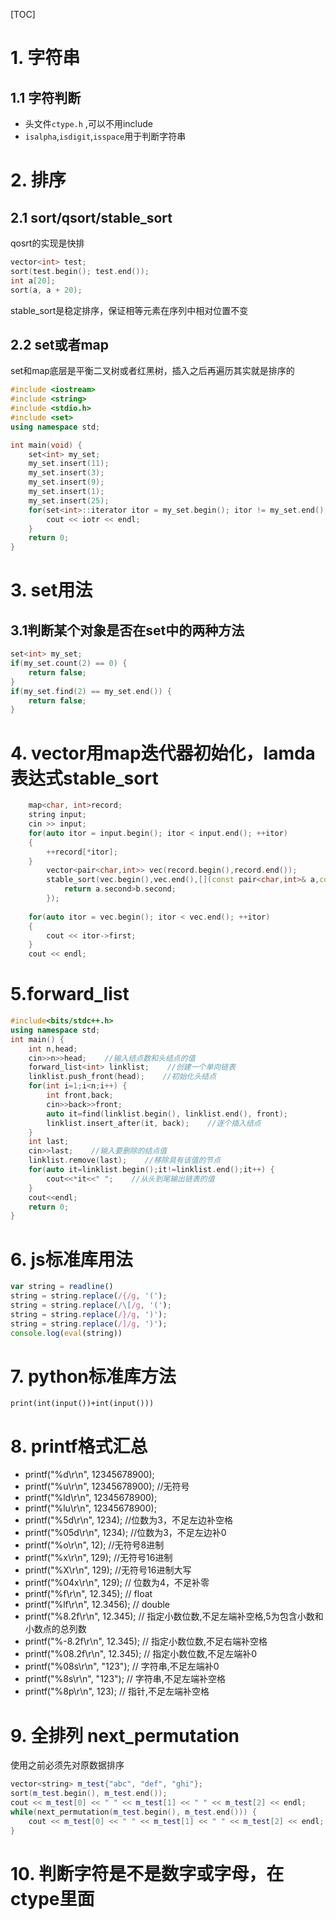 [TOC]
# 1. 字符串
## 1.1 字符判断
* 头文件`ctype.h` ,可以不用include
* `isalpha`,`isdigit`,`isspace`用于判断字符串

# 2. 排序
## 2.1 sort/qsort/stable_sort
qosrt的实现是快排
``` c++
vector<int> test;
sort(test.begin(); test.end());
int a[20];
sort(a, a + 20);
```
stable_sort是稳定排序，保证相等元素在序列中相对位置不变
## 2.2 set或者map
set和map底层是平衡二叉树或者红黑树，插入之后再遍历其实就是排序的
``` c++
#include <iostream>
#include <string>
#include <stdio.h>
#include <set>
using namespace std;

int main(void) {
    set<int> my_set;
    my_set.insert(11);
    my_set.insert(3);
    my_set.insert(9);
    my_set.insert(1);
    my_set.insert(25);
    for(set<int>::iterator itor = my_set.begin(); itor != my_set.end(); ++itor) {
        cout << iotr << endl;
    }
    return 0;
}
```
# 3. set用法
## 3.1判断某个对象是否在set中的两种方法
``` c++
set<int> my_set;
if(my_set.count(2) == 0) {
    return false;
}
if(my_set.find(2) == my_set.end()) {
    return false;
}
```

# 4. vector用map迭代器初始化，lamda表达式stable_sort
``` c++
    map<char, int>record;
    string input;
    cin >> input;
    for(auto itor = input.begin(); itor < input.end(); ++itor)
    {
        ++record[*itor];
    }
        vector<pair<char,int>> vec(record.begin(),record.end());
        stable_sort(vec.begin(),vec.end(),[](const pair<char,int>& a,const pair<char,int>& b){
            return a.second>b.second;
        });
    
    for(auto itor = vec.begin(); itor < vec.end(); ++itor)
    {
        cout << itor->first;
    }
    cout << endl;
```

# 5.forward_list

``` c++
#include<bits/stdc++.h>
using namespace std;
int main() {
    int n,head;
    cin>>n>>head;    //输入结点数和头结点的值
    forward_list<int> linklist;    //创建一个单向链表
    linklist.push_front(head);    //初始化头结点
    for(int i=1;i<n;i++) {
        int front,back;
        cin>>back>>front;
        auto it=find(linklist.begin(), linklist.end(), front);
        linklist.insert_after(it, back);    //逐个插入结点
    }
    int last;
    cin>>last;    //输入要删除的结点值
    linklist.remove(last);    //移除具有该值的节点
    for(auto it=linklist.begin();it!=linklist.end();it++) {
        cout<<*it<<" ";    //从头到尾输出链表的值
    }
    cout<<endl;
    return 0;
}
```

# 6. js标准库用法
``` javascript
var string = readline()
string = string.replace(/{/g, '(');
string = string.replace(/\[/g, '(');
string = string.replace(/}/g, ')');
string = string.replace(/]/g, ')');
console.log(eval(string))
```

# 7. python标准库方法
``` pyhton
print(int(input())+int(input()))
```

# 8. printf格式汇总
* printf("%d\r\n", 12345678900);
* printf("%u\r\n", 12345678900); //无符号
* printf("%ld\r\n", 12345678900);
* printf("%lu\r\n", 12345678900);
* printf("%5d\r\n", 1234); //位数为3，不足左边补空格
* printf("%05d\r\n", 1234); //位数为3，不足左边补0
* printf("%o\r\n", 12); //无符号8进制
* printf("%x\r\n", 129); //无符号16进制
* printf("%X\r\n", 129); //无符号16进制大写
* printf("%04x\r\n", 129); // 位数为4，不足补零
* printf("%f\r\n", 12.345); // float
* printf("%lf\r\n", 12.3456); // double
* printf("%8.2f\r\n", 12.345); // 指定小数位数,不足左端补空格,5为包含小数和小数点的总列数
* printf("%-8.2f\r\n", 12.345); // 指定小数位数,不足右端补空格
* printf("%08.2f\r\n", 12.345); // 指定小数位数,不足左端补0
* printf("%08s\r\n", "123"); // 字符串,不足左端补0
* printf("%8s\r\n", "123"); // 字符串,不足左端补空格
* printf("%8p\r\n", 123); // 指针,不足左端补空格


# 9. 全排列 next_permutation
使用之前必须先对原数据排序
``` c++
vector<string> m_test{"abc", "def", "ghi"};
sort(m_test.begin(), m_test.end());
cout << m_test[0] << " " << m_test[1] << " " << m_test[2] << endl;
while(next_permutation(m_test.begin(), m_test.end())) {
    cout << m_test[0] << " " << m_test[1] << " " << m_test[2] << endl;
}
```

# 10. 判断字符是不是数字或字母，在ctype里面